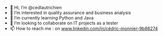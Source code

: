 - 👋 Hi, I’m @cedlautrichien
- 👀 I’m interested in quality assurance and business analysis
- 🌱 I’m currently learning Python and Java
- 💞️ I’m looking to collaborate on IT projects as a tester
- 📫 How to reach me : on www.linkedin.com/in/cédric-monnier-9b88274

<!---
cedlautrichien/cedlautrichien is a ✨ special ✨ repository because its `README.md` (this file) appears on your GitHub profile.
You can click the Preview link to take a look at your changes.
--->
